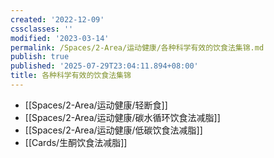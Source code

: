 ```yaml
---
created: '2022-12-09'
cssclasses: ''
modified: '2023-03-14'
permalink: /Spaces/2-Area/运动健康/各种科学有效的饮食法集锦.md
publish: true
published: '2025-07-29T23:04:11.894+08:00'
title: 各种科学有效的饮食法集锦
---
```

- [[Spaces/2-Area/运动健康/轻断食]]
- [[Spaces/2-Area/运动健康/碳水循环饮食法减脂]]
- [[Spaces/2-Area/运动健康/低碳饮食法减脂]]
- [[Cards/生酮饮食法减脂]]
